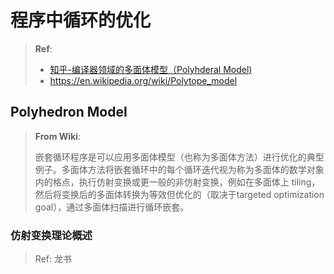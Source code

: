 # 程序中循环的优化

> **Ref**:
>
> - [知乎-编译器领域的多面体模型（Polyhderal Model)](https://zhuanlan.zhihu.com/p/310142893)
> - https://en.wikipedia.org/wiki/Polytope_model

## Polyhedron Model

> **From Wiki**:
> 
> 嵌套循环程序是可以应用多面体模型（也称为多面体方法）进行优化的典型例子。多面体方法将嵌套循环中的每个循环迭代视为称为多面体的数学对象内的格点，执行仿射变换或更一般的非仿射变换，例如在多面体上 tiling，然后将变换后的多面体转换为等效但优化的（取决于targeted optimization goal），通过多面体扫描进行循环嵌套。

### 仿射变换理论概述

> Ref: 龙书

